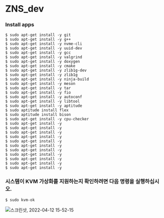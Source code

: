 # ZNS_dev

### Install apps

```
$ sudo apt-get install -y git
$ sudo apt-get install -y g++
$ sudo apt-get install -y nvme-cli
$ sudo apt-get install -y uuid-dev
$ sudo apt-get install -y gcc
$ sudo apt-get install -y valgrind
$ sudo apt-get install -y doxygen
$ sudo apt-get install -y cmake
$ sudo apt-get install -y zlib1g-dev
$ sudo apt-get install -y zlib1g
$ sudo apt-get install -y ninja-build
$ sudo apt-get install -y meson
$ sudo apt-get install -y tar
$ sudo apt-get install -y fio
$ sudo apt-get install -y autoconf
$ sudo apt-get install -y libtool
$ sudo apt-get install -y aptitude
$ sudo aptitude install flex
$ sudo aptitude install bison
$ sudo apt-get install -y cpu-checker
$ sudo apt-get install -y 
$ sudo apt-get install -y 
$ sudo apt-get install -y 
$ sudo apt-get install -y 
$ sudo apt-get install -y 
$ sudo apt-get install -y 
$ sudo apt-get install -y 
$ sudo apt-get install -y 
$ sudo apt-get install -y 
$ sudo apt-get install -y 
$ sudo apt-get install -y 
```

### 시스템이 KVM 가상화를 지원하는지 확인하려면 다음 명령을 실행하십시오.

```
$ sudo kvm-ok
```

![스크린샷, 2022-04-12 15-52-15](https://user-images.githubusercontent.com/45022422/162898916-5ef22325-386d-465e-8616-18ef1c0a957a.png)




